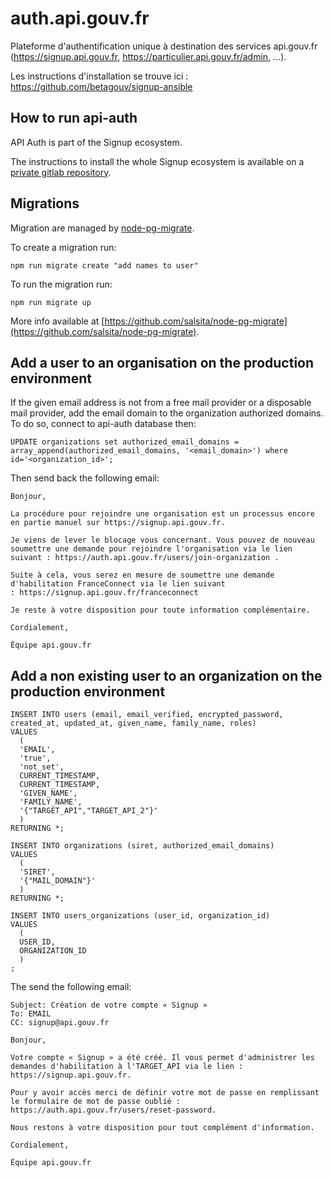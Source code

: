 # auth.api.gouv.fr

Plateforme d'authentification unique à destination des services api.gouv.fr (https://signup.api.gouv.fr, https://particulier.api.gouv.fr/admin, ...).

Les instructions d'installation se trouve ici : https://github.com/betagouv/signup-ansible

## How to run api-auth

API Auth is part of the Signup ecosystem.

The instructions to install the whole Signup ecosystem is available on a [private gitlab repository](https://gitlab.com/etalab/api.gouv.fr/signup-ansible).

## Migrations

Migration are managed by [node-pg-migrate](https://www.npmjs.com/package/node-pg-migrate).

To create a migration run:

```
npm run migrate create "add names to user"
```

To run the migration run:

```
npm run migrate up
```

More info available at [https://github.com/salsita/node-pg-migrate](https://github.com/salsita/node-pg-migrate).

## Add a user to an organisation on the production environment

If the given email address is not from a free mail provider or a disposable mail provider, add the email domain to the organization authorized domains.
To do so, connect to api-auth database then:

```postgresql
UPDATE organizations set authorized_email_domains = array_append(authorized_email_domains, '<email_domain>') where id='<organization_id>';
```

Then send back the following email:

```
Bonjour,

La procédure pour rejoindre une organisation est un processus encore en partie manuel sur https://signup.api.gouv.fr.

Je viens de lever le blocage vous concernant. Vous pouvez de nouveau soumettre une demande pour rejoindre l'organisation via le lien suivant : https://auth.api.gouv.fr/users/join-organization .

Suite à cela, vous serez en mesure de soumettre une demande d'habilitation FranceConnect via le lien suivant : https://signup.api.gouv.fr/franceconnect

Je reste à votre disposition pour toute information complémentaire.

Cordialement,

Équipe api.gouv.fr
```

## Add a non existing user to an organization on the production environment

```postgresql
INSERT INTO users (email, email_verified, encrypted_password, created_at, updated_at, given_name, family_name, roles)
VALUES
  (
  'EMAIL',
  'true',
  'not_set',
  CURRENT_TIMESTAMP,
  CURRENT_TIMESTAMP,
  'GIVEN_NAME',
  'FAMILY_NAME',
  '{"TARGET_API","TARGET_API_2"}'
  )
RETURNING *;

INSERT INTO organizations (siret, authorized_email_domains)
VALUES
  (
  'SIRET',
  '{"MAIL_DOMAIN"}'
  )
RETURNING *;

INSERT INTO users_organizations (user_id, organization_id)
VALUES
  (
  USER_ID,
  ORGANIZATION_ID
  )
;
```

The send the following email:

```
Subject: Création de votre compte « Signup »
To: EMAIL
CC: signup@api.gouv.fr

Bonjour,

Votre compte « Signup » a été créé. Il vous permet d'administrer les demandes d'habilitation à l'TARGET_API via le lien : https://signup.api.gouv.fr.

Pour y avoir accès merci de définir votre mot de passe en remplissant le formulaire de mot de passe oublié : https://auth.api.gouv.fr/users/reset-password.

Nous restons à votre disposition pour tout complément d'information.

Cordialement,

Équipe api.gouv.fr
```
